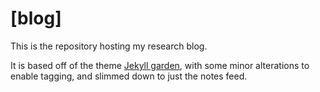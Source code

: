 # [blog]

This is the repository hosting my research blog. 

It is based off of the theme [Jekyll garden](https://github.com/Jekyll-Garden/jekyll-garden.github.io), with some minor alterations to enable tagging, and slimmed down to just the notes feed.
